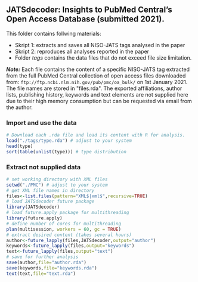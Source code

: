 ## JATSdecoder: Insights to PubMed Central’s Open Access Database (submitted 2021).
This folder contains follwing materials:
- Skript 1: extracts and saves all NISO-JATS tags analysed in the paper
- Skript 2: reproduces all analyses reported in the paper
- Folder *tags* contains the data files that do not exceed file size limitation.

**_Note:_** Each file contains the content of a specific NISO-JATS tag extracted from the full PubMed Central collection of open access files downloaded from:  `ftp://ftp.ncbi.nlm.nih.gov/pub/pmc/oa_bulk/` on 1st January 2021. The file names are stored in "files.rda". The exported affiliations, author lists, publishing history, keywords and text elements are not supplied here due to their high memory consumption but can be requested via email from the author.   

### Import and use the data
``` r
# Download each .rda file and load its content with R for analysis. 
load("./tags/type.rda") # adjust to your system
head(type)
sort(table(unlist(type))) # type distribution
``` 

### Extract not supplied data

``` r
# set working directory with XML files
setwd("./PMC") # adjust to your system
# get XML file names in directory
files<-list.files(pattern="XML$|xml$",recursive=TRUE)
# load JATSdecoder future package
library(JATSdecoder)
# load future.apply package for multithreading
library(future.apply)
# define number of cores for multithreading
plan(multisession, workers = 60, gc = TRUE)
# extract desired content (takes several hours)
author<-future_lapply(files,JATSdecoder,output="author")
keywords<-future_lapply(files,output="keywords")
text<-future_lapply(files,output="text")
# save for further analysis
save(author,file="author.rda")
save(keywords,file="keywords.rda")
text(text,file="text.rda")
``` 
